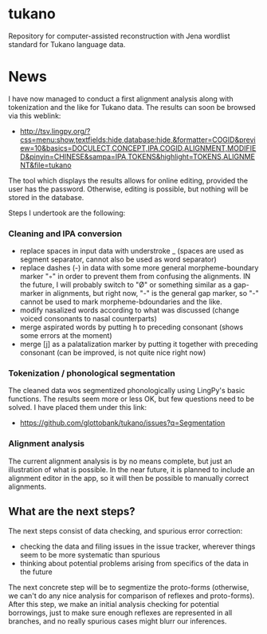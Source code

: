 tukano
======

Repository for computer-assisted reconstruction with Jena wordlist standard for Tukano language data.

News
====

I have now managed to conduct a first alignment analysis along with tokenization and the like for Tukano data. The results can soon be browsed via this weblink:

* http://tsv.lingpy.org/?css=menu:show,textfields:hide,database:hide,&formatter=COGID&preview=10&basics=DOCULECT,CONCEPT,IPA,COGID,ALIGNMENT,MODIFIED&pinyin=CHINESE&sampa=IPA,TOKENS&highlight=TOKENS,ALIGNMENT&file=tukano

The tool which displays the results allows for online editing, provided the user has the password. Otherwise, editing is possible, but nothing will be stored in the database.
 

Steps I undertook are the following:

### Cleaning and IPA conversion

* replace spaces in input data with understroke _ (spaces are used as segment separator, cannot also be used as word separator)
* replace dashes (-) in data with some more general morpheme-boundary marker "◦" in order to prevent them from confusing the alignments. IN the future, I will probably switch to "Ø" or something similar as a gap-marker in alignments, but right now, "-" is the general gap marker, so "-" cannot be used to mark morpheme-bdoundaries and the like.
* modify nasalized words according to what was discussed (change voiced consonants to nasal counterparts)
* merge aspirated words by putting h to preceding consonant (shows some errors at the moment)
* merge [j] as a palatalization marker by putting it together with preceding consonant (can be improved, is not quite nice right now)

### Tokenization / phonological segmentation

The cleaned data wos segmentized phonologically using LingPy's basic functions. The results seem more or less OK, but few questions need to be solved. I have placed them under this link:

* https://github.com/glottobank/tukano/issues?q=Segmentation

### Alignment analysis

The current alignment analysis is by no means complete, but just an illustration of what is possible. In the near future, it is planned to include an alignment editor in the app, so it will then be possible to manually correct alignments.

## What are the next steps?

The next steps consist of data checking, and spurious error correction:

* checking the data and filing issues in the issue tracker, wherever things seem to be more systematic than spurious
* thinking about potential problems arising from specifics of the data in the future

The next concrete step will be to segmentize the proto-forms (otherwise, we can't do any nice analysis for comparison of reflexes and proto-forms). After this step, we make an initial analysis checking for potential borrowings, just to make sure enough reflexes are represented in all branches, and no really spurious cases might blurr our inferences. 


